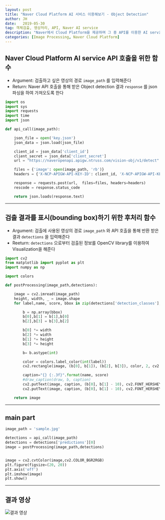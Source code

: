 ```yaml
---
layout: post
title: "Naver Cloud Platform AI 서비스 이용해보기 - Object Detection"
author: JH
date:   2019-05-30
tag: 객체검출, 영상처리, API, Naver AI service
description: "Naver에서 Cloud Platform을 제공하며 그 중 API를 이용한 AI service가 있다. 네이버의 풍부한(?) 데이터를 기반으로 제공되는 객체 검출 서비스를 한 번 적용시켜보자."
categories: [Image Processing, Naver Cloud Platform]
---
```


## Naver Cloud Platform AI service API 호출을 위한 함수
- Argument: 검출하고 싶은 영상의 경로 `image_path` 를 입력해준다
- Return: Naver API 호출을 통해 받은 Object detection 결과 `response` 를 json 파싱을 하여 가져오도록 한다


```python
import os
import sys
import requests
import time
import json

def api_call(image_path):

    json_file = open('key.json')
    json_data = json.load(json_file)

    client_id = json_data['client_id']
    client_secret = json_data['client_secret']
    url = "https://naveropenapi.apigw.ntruss.com/vision-obj/v1/detect"

    files = {'image': open(image_path, 'rb')}
    headers = {'X-NCP-APIGW-API-KEY-ID': client_id, 'X-NCP-APIGW-API-KEY': client_secret }

    response = requests.post(url,  files=files, headers=headers)
    rescode = response.status_code

    return json.loads(response.text)
```
---


## 검출 결과를 표시(bounding box)하기 위한 후처리 함수
- Argument: 검출에 사용된 영상의 경로 `image_path` 와 API 호출을 통해 반환 받은 결과 `detections` 을 입력해준다
- Reeturn: `detections` 으로부터 검출된 정보를 OpenCV library를 이용하여 Visualization을 해준다


```python
import cv2
from matplotlib import pyplot as plt
import numpy as np

import colors

def postProcessing(image_path,detections):

    image = cv2.imread(image_path)
    height, width, _ = image.shape
    for label,name, score, bbox in zip(detections['detection_classes'],detections['detection_names'],detections['detection_scores'],detections['detection_boxes']):

        b = np.array(bbox)
        b[0],b[1] = b[1],b[0]
        b[2],b[3] = b[3],b[2]

        b[0] *= width
        b[2] *= width
        b[1] *= height
        b[3] *= height

        b= b.astype(int)

        color = colors.label_color(int(label))
        cv2.rectangle(image, (b[0], b[1]), (b[2], b[3]), color, 2, cv2.LINE_AA)

        caption="{} {:.3f}".format(name, score)
        #draw_caption(draw, b, caption)
        cv2.putText(image, caption, (b[0], b[1] - 10), cv2.FONT_HERSHEY_PLAIN, 1, (0, 0, 0), 2)
        cv2.putText(image, caption, (b[0], b[1] - 10), cv2.FONT_HERSHEY_PLAIN, 1, (255, 255, 255), 1)

    return image
```
---

## main part


```Python
image_path = 'sample.jpg'

detections = api_call(image_path)
detections = detections['predictions'][0]
image = postProcessing(image_path,detections)


image = cv2.cvtColor(image,cv2.COLOR_BGR2RGB)
plt.figure(figsize=(20, 20))
plt.axis('off')
plt.imshow(image)
plt.show()
```
---

## 결과 영상
![결과 영상](https://user-images.githubusercontent.com/2151950/58641755-c0585d80-8336-11e9-835c-0e39ad628c99.jpg)
